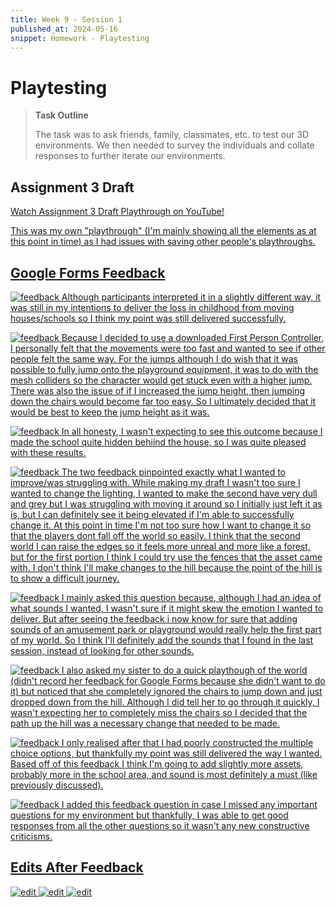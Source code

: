 ```yaml
---
title: Week 9 - Session 1
published_at: 2024-05-16
snippet: Homework - Playtesting
---
```

# Playtesting
>**Task Outline**
>
> The task was to ask friends, family, classmates, etc. to test our 3D environments. We then needed to survey the individuals and collate responses to further iterate our environments.

## Assignment 3 Draft
<p><a href=https://youtu.be/ZME97Vx657g> Watch Assignment 3 Draft Playthrough on YouTube!</p>

This was my own "playthrough" (I'm mainly showing all the elements as at this point in time) as I had issues with saving other people's playthroughs.

## Google Forms Feedback
![feedback](/W9/feedback1.png)
Although participants interpreted it in a slightly different way, it was still in my intentions to deliver the loss in childhood from moving houses/schools so I think my point was still delivered successfully.

![feedback](/W9/feedback2.png)
Because I decided to use a downloaded First Person Controller, I personally felt that the movements were too fast and wanted to see if other people felt the same way. For the jumps although I do wish that it was possible to fully jump onto the playground equipment, it was to do with the mesh colliders so the character would get stuck even with a higher jump. There was also the issue of if I increased the jump height, then jumping down the chairs would become far too easy. So I ultimately decided that it would be best to keep the jump height as it was.

![feedback](/W9/feedback3.png)
In all honesty, I wasn't expecting to see this outcome because I made the school quite hidden behiind the house, so I was quite pleased with these results.

![feedback](/W9/feedback4.png)
The two feedback pinpointed exactly what I wanted to improve/was struggling with. While making my draft I wasn't too sure I wanted to change the lighting, I wanted to make the second have very dull and grey but I was struggling with moving it around so I initially just left it as is, but I can definitely see it being elevated if I'm able to successfully change it. At this point in time I'm not too sure how I want to change it so that the players dont fall off the world so easily. I think that the second world I can raise the edges so it feels more unreal and more like a forest, but for the first portion I think I could try use the fences that the asset came with. I don't think I'll make changes to the hill because the point of the hill is to show a difficult journey.

![feedback](/W9/feedback5.png)
I mainly asked this question because, although I had an idea of what sounds I wanted, I wasn't sure if it might skew the emotion I wanted to deliver. But after seeing the feedback i now know for sure that adding sounds of an amusement park or playground would really help the first part of my world. So I think I'll definitely add the sounds that I found in the last session, instead of looking for other sounds.

![feedback](/W9/feedback6.png)
I also asked my sister to do a quick playthough of the world (didn't record her feedback for Google Forms because she didn't want to do it) but noticed that she completely ignored the chairs to jump down and just dropped down from the hill. Although I did tell her to go through it quickly, I wasn't expecting her to completely miss the chairs so I decided that the path up the hill was a necessary change that needed to be made.

![feedback](/W9/feedback7.png)
I only realised after that I had poorly constructed the multiple choice options, but thankfully my point was still delivered the way I wanted. Based off of this feedback I think I'm going to add slightly more assets, probably more in the school area, and sound is most definitely a must (like previously discussed).

![feedback](/W9/feedback8.png)
I added this feedback question in case I missed any important questions for my environment but thankfully, I was able to get good responses from all the other questions so it wasn't any new constructive criticisms.

## Edits After Feedback
![edit](/W9/2playtest1.png)
![edit](/W9/2playtest2.png)
![edit](/W9/2playtest3.png)